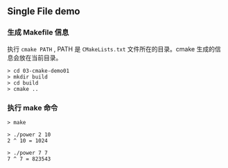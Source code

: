 ## Single File  demo
### 生成 Makefile 信息

执行 `cmake PATH` , PATH 是 `CMakeLists.txt` 文件所在的目录。cmake 生成的信息会放在当前目录。

```
> cd 03-cmake-demo01
> mkdir build
> cd build
> cmake ..
```

### 执行 make 命令

```
> make 

> ./power 2 10 
2 ^ 10 = 1024

> ./power 7 7 
7 ^ 7 = 823543
```
